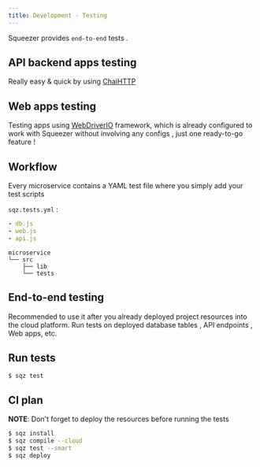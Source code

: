 ```yaml
---
title: Development - Testing
---
```


Squeezer provides `end-to-end` tests . 

## API backend apps testing

Really easy & quick by using [ChaiHTTP](http://chaijs.com/plugins/chai-http/)

## Web apps testing

Testing apps using [WebDriverIO](http://webdriver.io/) framework, which is already
configured to work with Squeezer without involving any configs , just one ready-to-go feature !

## Workflow

Every microservice contains a YAML test file where you simply add your test scripts

`sqz.tests.yml` :

```yaml
- db.js
- web.js
- api.js
```

```
microservice
└── src
    ├── lib
    └── tests
```

## End-to-end testing

Recommended to use it after you already deployed project resources into the cloud platform. 
Run tests on deployed database tables , API endpoints , Web apps,  etc.

## Run tests
`$ sqz test` 

## CI plan

**NOTE**: Don't forget to deploy the resources before running the tests

```bash
$ sqz install
$ sqz compile --cloud
$ sqz test --smart
$ sqz deploy
```
